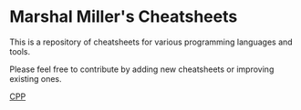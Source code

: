 # Marshal Miller's Cheatsheets
This is a repository of cheatsheets for various programming languages and tools.

Please feel free to contribute by adding new cheatsheets or improving existing ones.

[CPP](/cpp/README.md)
